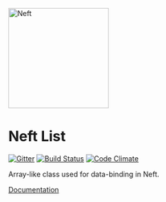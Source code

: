 <a href="http://www.neft.io"><img src="http://www.neft.io/static/images/neft-white.svg" alt="Neft" width="200"></a>

# Neft List

[![Gitter](https://img.shields.io/gitter/room/nwjs/nw.js.svg)](https://gitter.im/Neft-io/neft)
[![Build Status](https://travis-ci.org/Neft-io/list.svg?branch=master)](https://travis-ci.org/Neft-io/list)
[![Code Climate](https://codeclimate.com/github/Neft-io/neft-list/badges/gpa.svg)](https://codeclimate.com/github/Neft-io/neft-list)

Array-like class used for data-binding in Neft.

[Documentation](http://www.neft.io/docs/list/index.coffee.md)

